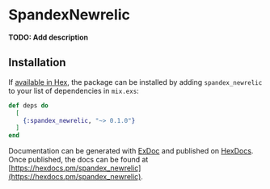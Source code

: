 # SpandexNewrelic

**TODO: Add description**

## Installation

If [available in Hex](https://hex.pm/docs/publish), the package can be installed
by adding `spandex_newrelic` to your list of dependencies in `mix.exs`:

```elixir
def deps do
  [
    {:spandex_newrelic, "~> 0.1.0"}
  ]
end
```

Documentation can be generated with [ExDoc](https://github.com/elixir-lang/ex_doc)
and published on [HexDocs](https://hexdocs.pm). Once published, the docs can
be found at [https://hexdocs.pm/spandex_newrelic](https://hexdocs.pm/spandex_newrelic).


